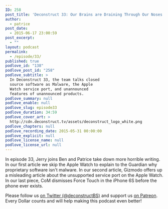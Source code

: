 ```yaml
---
ID: 258
post_title: 'Deconstruct 33: Our Brains are Draining Through Our Noses'
author:
  - patrice
post_date:
  - 2015-06-17 23:00:59
post_excerpt:
  - ""
layout: podcast
permalink:
  - /episode/33/
published: true
podlove_id: "138"
podlove_post_id: "258"
podlove_subtitle: >
  In Deconstruct 33, the team talks closed
  source software as Malware, the Apple
  Watch service port, and unannounced
  features of unannounced products.
podlove_summary: null
podlove_enable: null
podlove_slug: episode33
podlove_duration: 34:59
podlove_cover_art: >
  http://cdn.deconstruct.tv/assets/deconstruct_logo_white.png
podlove_chapters: null
podlove_recording_date: 2015-05-31 00:00:00
podlove_explicit: null
podlove_license_name: null
podlove_license_url: null
---
```

<p>In episode 33, Jerry joins Ben and Patrice take down more horrible writing.  In our first article we skip the Apple Watch to explain to the Guardian why proprietary software isn't malware.  In our second article, Gizmodo offers up a misleading article about the unsupported service port on the Apple Watch.  In our last piece, CoM dismisses Force Touch in the iPhone 6S before the phone ever exists.</p>
<p>Please follow us <a href="http://twitter.com/deconstructBS">on Twitter (@deconstructBS)</a> and support us <a href="http://patreon.com/deconstruct">on Patreon</a>. Every Dollar counts and will help making this podcast even better!
</p>